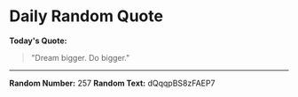 # Daily Random Quote

**Today's Quote:**
> "Dream bigger. Do bigger."

---

**Random Number:** 257
**Random Text:** dQqqpBS8zFAEP7

